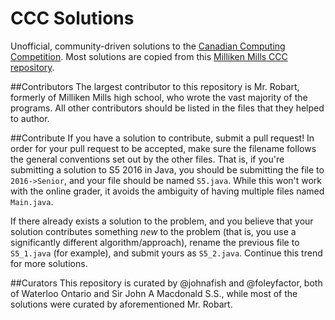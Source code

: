 # CCC Solutions

Unofficial, community-driven solutions to the [Canadian Computing Competition](https://cemc.math.uwaterloo.ca/contests/computing.html). Most solutions are copied from this [Milliken Mills CCC repository](http://mmhs.ca/ccc/index.htm).

##Contributors
The largest contributor to this repository is Mr. Robart, formerly of Milliken Mills high school, who wrote the vast majority of the programs. All other contributors should be listed in the files that they helped to author.

##Contribute
If you have a solution to contribute, submit a pull request! In order for your pull request to be accepted, make sure the filename follows the general conventions set out by the other files. That is, if you're submitting a solution to S5 2016 in Java, you should be submitting the file to `2016->Senior`, and your file should be named `S5.java`. While this won't work with the online grader, it avoids the ambiguity of having multiple files named `Main.java`.

If there already exists a solution to the problem, and you believe that your solution contributes something *new* to the problem (that is, you use a significantly different algorithm/approach), rename the previous file to `S5_1.java` (for example), and submit yours as `S5_2.java`. Continue this trend for more solutions.

##Curators
This repository is curated by @johnafish and @foleyfactor, both of Waterloo Ontario and Sir John A Macdonald S.S., while most of the solutions were curated by aforementioned Mr. Robart.